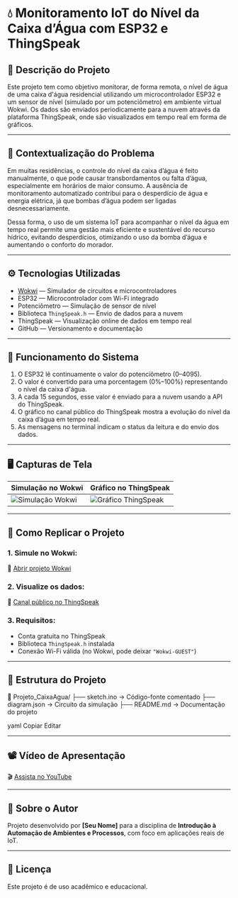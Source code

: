 # 💧 Monitoramento IoT do Nível da Caixa d’Água com ESP32 e ThingSpeak

## 📌 Descrição do Projeto

Este projeto tem como objetivo monitorar, de forma remota, o nível de água de uma caixa d'água residencial utilizando um microcontrolador ESP32 e um sensor de nível (simulado por um potenciômetro) em ambiente virtual Wokwi. Os dados são enviados periodicamente para a nuvem através da plataforma ThingSpeak, onde são visualizados em tempo real em forma de gráficos.

---

## 🧠 Contextualização do Problema

Em muitas residências, o controle do nível da caixa d’água é feito manualmente, o que pode causar transbordamentos ou falta d’água, especialmente em horários de maior consumo. A ausência de monitoramento automatizado contribui para o desperdício de água e energia elétrica, já que bombas d’água podem ser ligadas desnecessariamente.

Dessa forma, o uso de um sistema IoT para acompanhar o nível da água em tempo real permite uma gestão mais eficiente e sustentável do recurso hídrico, evitando desperdícios, otimizando o uso da bomba d’água e aumentando o conforto do morador.

---

## ⚙️ Tecnologias Utilizadas

- [Wokwi](https://wokwi.com/) — Simulador de circuitos e microcontroladores
- ESP32 — Microcontrolador com Wi-Fi integrado
- Potenciômetro — Simulação de sensor de nível
- Biblioteca `ThingSpeak.h` — Envio de dados para a nuvem
- ThingSpeak — Visualização online de dados em tempo real
- GitHub — Versionamento e documentação

---

## 🔁 Funcionamento do Sistema

1. O ESP32 lê continuamente o valor do potenciômetro (0–4095).
2. O valor é convertido para uma porcentagem (0%–100%) representando o nível da caixa d'água.
3. A cada 15 segundos, esse valor é enviado para a nuvem usando a API do ThingSpeak.
4. O gráfico no canal público do ThingSpeak mostra a evolução do nível da caixa d’água em tempo real.
5. As mensagens no terminal indicam o status da leitura e do envio dos dados.

---

## 🖥️ Capturas de Tela

| Simulação no Wokwi | Gráfico no ThingSpeak |
|--------------------|------------------------|
| ![Simulação Wokwi](link_da_imagem_simulacao_wokwi) | ![Gráfico ThingSpeak](link_da_imagem_grafico_thingspeak) |

---

## 🧪 Como Replicar o Projeto

### 1. Simule no Wokwi:
🔗 [Abrir projeto Wokwi](https://wokwi.com/projects/SEU_LINK_DO_PROJETO)

### 2. Visualize os dados:
🔗 [Canal público no ThingSpeak](https://thingspeak.com/channels/SEU_ID_DO_CANAL)

### 3. Requisitos:
- Conta gratuita no ThingSpeak
- Biblioteca `ThingSpeak.h` instalada
- Conexão Wi-Fi válida (no Wokwi, pode deixar `"Wokwi-GUEST"`)

---

## 📂 Estrutura do Projeto

📁 Projeto_CaixaAgua/
├── sketch.ino → Código-fonte comentado
├── diagram.json → Circuito da simulação
├── README.md → Documentação do projeto

yaml
Copiar
Editar

---

## 📽️ Vídeo de Apresentação

🎬 [Assista no YouTube](https://youtube.com/seu_video)

---

## 🙋 Sobre o Autor

Projeto desenvolvido por **[Seu Nome]** para a disciplina de **Introdução à Automação de Ambientes e Processos**, com foco em aplicações reais de IoT.

---

## 📄 Licença

Este projeto é de uso acadêmico e educacional.

